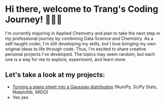 # Hi there, welcome to Trang's Coding Journey! 👩🏻‍💻

I'm currently majoring in Applied Chemistry and plan to take the next step in my professional journey by combining Data Science and Chemistry. As a self-taught coder, I'm still developing my skills, but I love bringing my own original ideas to life through code. Thus, I'm excited to share creative personal projects I've developed. The topics may seem random, but each one is a way for me to explore, experiment, and learn more.

## Let's take a look at my projects:
- [Turning a piano sheet into a Gaussian distribution](https://github.com/NPTrang16/Trang-Portfolio/blob/main/Turning%20a%20piano%20sheet%20into%20a%20Gaussian%20distribution) (NumPy, SciPy Stats, Matplotlib, MIDO)
- Yes yes

